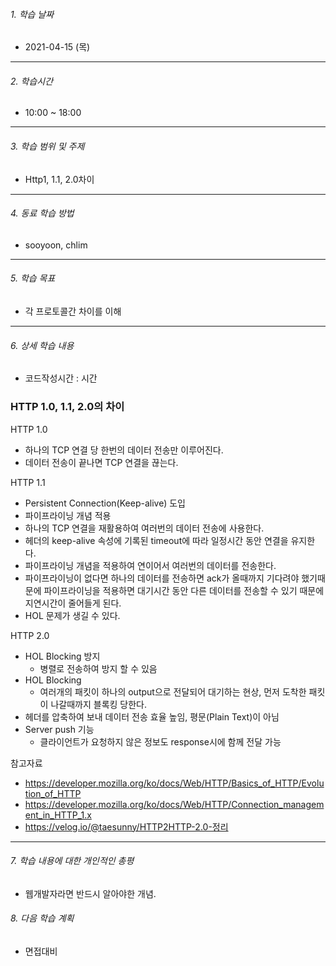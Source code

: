 ###### 1. 학습 날짜

- 2021-04-15 (목)

---

###### 2. 학습시간

- 10:00 ~ 18:00

---

###### 3. 학습 범위 및 주제

- Http1, 1.1, 2.0차이

---

###### 4. 동료 학습 방법 

- sooyoon, chlim

---

###### 5. 학습 목표 

- 각 프로토콜간 차이를 이해

---

###### 6. 상세 학습 내용

- 코드작성시간 :  시간

### HTTP 1.0, 1.1, 2.0의 차이

HTTP 1.0

- 하나의 TCP 연결 당 한번의 데이터 전송만 이루어진다.
- 데이터 전송이 끝나면 TCP 연결을 끊는다.

HTTP 1.1

- Persistent Connection(Keep-alive) 도입
- 파이프라이닝 개념 적용
- 하나의 TCP 연결을 재활용하여 여러번의 데이터 전송에 사용한다.
- 헤더의 keep-alive 속성에 기록된 timeout에 따라 일정시간 동안 연결을 유지한다.
- 파이프라이닝 개념을 적용하여 연이어서 여러번의 데이터를 전송한다.
- 파이프라이닝이 없다면 하나의 데이터를 전송하면 ack가 올때까지 기다려야 했기때문에 파이프라이닝을 적용하면 대기시간 동안 다른 데이터를 전송할 수 있기 때문에 지연시간이 줄어들게 된다.
- HOL 문제가 생길 수 있다.

HTTP 2.0

- HOL Blocking 방지
  - 병렬로 전송하여 방지 할 수 있음
- HOL Blocking
  - 여러개의 패킷이 하나의 output으로 전달되어 대기하는 현상, 먼저 도착한 패킷이 나갈때까지 블록킹 당한다.
- 헤더를 압축하여 보내 데이터 전송 효율 높임, 평문(Plain Text)이 아님
- Server push 기능
  - 클라이언트가 요청하지 않은 정보도 response시에 함께 전달 가능

참고자료

- https://developer.mozilla.org/ko/docs/Web/HTTP/Basics_of_HTTP/Evolution_of_HTTP
- https://developer.mozilla.org/ko/docs/Web/HTTP/Connection_management_in_HTTP_1.x
- https://velog.io/@taesunny/HTTP2HTTP-2.0-정리

---

###### 7. 학습 내용에 대한 개인적인 총평

- 웹개발자라면 반드시 알아야한 개념.

###### 8. 다음 학습 계획

- 면접대비
